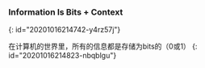 ### Information Is Bits + Context
{: id="20201016214742-y4rz57j"}

在计算机的世界里，所有的信息都是存储为bits的（0或1）
{: id="20201016214823-nbqblgu"}
